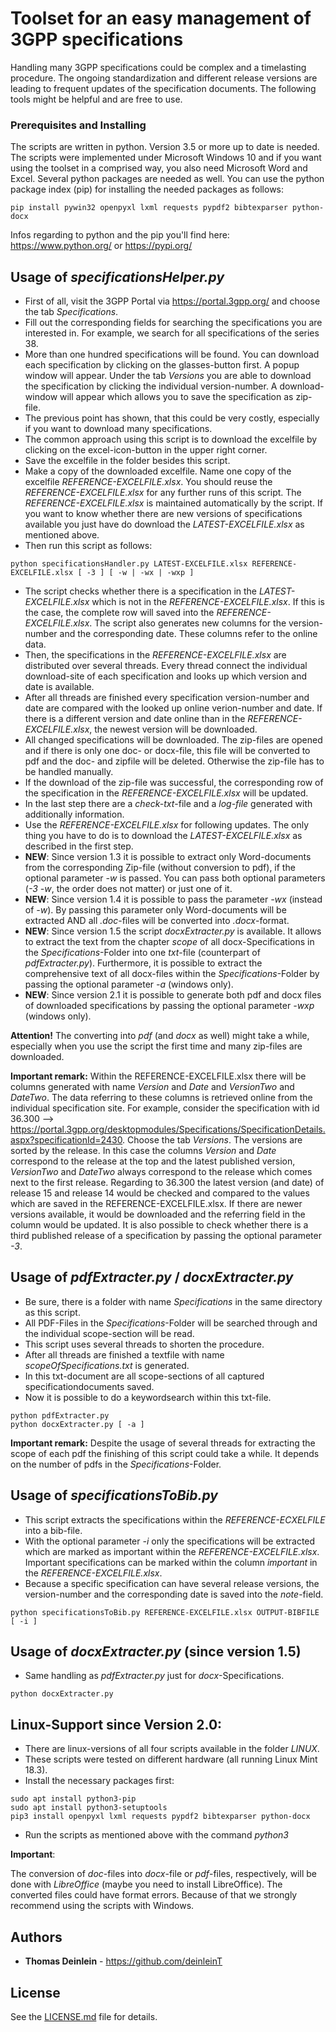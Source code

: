 # Toolset for an easy management of 3GPP specifications

Handling many 3GPP specifications could be complex and a timelasting procedure. The ongoing standardization and different release versions are leading to frequent updates of the specification documents. The following tools might be helpful and are free to use.

### Prerequisites and Installing

The scripts are written in python. Version 3.5 or more up to date is needed. The scripts were implemented under Microsoft Windows 10 and if you want using the toolset in a comprised way, you also need Microsoft Word and Excel.
Several python packages are needed as well. You can use the python package index (pip) for installing the needed packages as follows:

```
pip install pywin32 openpyxl lxml requests pypdf2 bibtexparser python-docx
```

Infos regarding to python and the pip you'll find here: https://www.python.org/ or https://pypi.org/

## Usage of *specificationsHelper.py*

* First of all, visit the 3GPP Portal via https://portal.3gpp.org/ and choose the tab *Specifications*.
* Fill out the corresponding fields for searching the specifications you are interested in. For example, we search for all specifications of the series 38.
* More than one hundred specifications will be found. You can download each specification by clicking on the glasses-button first. A popup window will appear. Under the tab *Versions* you are able to download the specification by clicking the individual version-number. A download-window will appear which allows you to save the specification as zip-file.
* The previous point has shown, that this could be very costly, especially if you want to download many specifications.
* The common approach using this script is to download the excelfile by clicking on the excel-icon-button in the upper right corner.
* Save the excelfile in the folder besides this script.
* Make a copy of the downloaded excelfile. Name one copy of the excelfile *REFERENCE-EXCELFILE.xlsx*. You should reuse the *REFERENCE-EXCELFILE.xlsx* for any further runs of this script. The *REFERENCE-EXCELFILE.xlsx* is maintained automatically by the script. If you want to know whether there are new versions of specifications available you just have do download the *LATEST-EXCELFILE.xlsx* as mentioned above. 
* Then run this script as follows:

```
python specificationsHandler.py LATEST-EXCELFILE.xlsx REFERENCE-EXCELFILE.xlsx [ -3 ] [ -w | -wx | -wxp ]
```

* The script checks whether there is a specification in the *LATEST-EXCELFILE.xlsx* which is not in the *REFERENCE-EXCELFILE.xlsx*. If this is the case, the complete row will saved into the *REFERENCE-EXCELFILE.xlsx*. The script also generates new columns for the version-number and the corresponding date. These columns refer to the online data.
* Then, the specifications in the *REFERENCE-EXCELFILE.xlsx* are distributed over several threads. Every thread connect the individual download-site of each specification and looks up which version and date is available.
* After all threads are finished every specification version-number and date are compared with the looked up online verion-number and date. If there is a different version and date online than in the *REFERENCE-EXCELFILE.xlsx*, the newest version will be downloaded.
* All changed specifications will be downloaded. The zip-files are opened and if there is only one doc- or docx-file, this file will be converted to pdf and the doc- and zipfile will be deleted. Otherwise the zip-file has to be handled manually.
* If the download of the zip-file was successful, the corresponding row of the specification in the *REFERENCE-EXCELFILE.xlsx* will be updated.
* In the last step there are a *check-txt*-file and a *log-file* generated with additionally information.
* Use the *REFERENCE-EXCELFILE.xlsx* for following updates. The only thing you have to do is to download the *LATEST-EXCELFILE.xlsx* as described in the first step.
* **NEW**: Since version 1.3 it is possible to extract only Word-documents from the corresponding Zip-file (without conversion to pdf), if the optional parameter *-w* is passed. You can pass both optional parameters (*-3* *-w*, the order does not matter) or just one of it.
* **NEW**: Since version 1.4 it is possible to pass the parameter *-wx* (instead of *-w*). By passing this parameter only Word-documents will be extracted AND all *.doc*-files will be converted into *.docx*-format.
* **NEW**: Since version 1.5 the script *docxExtracter.py* is available. It allows to extract the text from the chapter *scope* of all docx-Specifications in the *Specifications*-Folder into one *txt*-file (counterpart of *pdfExtracter.py*). Furthermore, it is possible to extract the comprehensive text of all docx-files within the *Specifications*-Folder by passing the optional parameter *-a* (windows only).
* **NEW**: Since version 2.1 it is possible to generate both pdf and docx files of downloaded specifications by passing the optional parameter *-wxp* (windows only).

**Attention!**
The converting into *pdf* (and *docx* as well) might take a while, especially when you use the script the first time and many zip-files are downloaded. 

**Important remark:**
Within the REFERENCE-EXCELFILE.xlsx there will be columns generated with name *Version* and *Date* and *VersionTwo* and *DateTwo*. The data referring to these columns is retrieved online from the individual specification site. For example, consider the specification with id 36.300 --> https://portal.3gpp.org/desktopmodules/Specifications/SpecificationDetails.aspx?specificationId=2430.
Choose the tab *Versions*. The versions are sorted by the release. In this case the columns *Version* and *Date* correspond to the release at the top and the latest published version, *VersionTwo* and *DateTwo* always correspond to the release which comes next to the first release. 
Regarding to 36.300 the latest version (and date) of release 15 and release 14 would be checked and compared to the values which are saved in the REFERENCE-EXCELFILE.xlsx. If there are newer versions available, it would be downloaded and the referring field in the column would be updated. It is also possible to check whether there is a third published release of a specification by passing the optional parameter *-3*.

## Usage of *pdfExtracter.py* / *docxExtracter.py*
* Be sure, there is a folder with name *Specifications* in the same directory as this script. 
* All PDF-Files in the *Specifications*-Folder will be searched through and the individual scope-section will be read.
* This script uses several threads to shorten the procedure.
* After all threads are finished a textfile with name *scopeOfSpecifications.txt* is generated.
* In this txt-document are all scope-sections of all captured specificationdocuments saved.
* Now it is possible to do a keywordsearch within this txt-file. 

```
python pdfExtracter.py
python docxExtracter.py [ -a ]
```

**Important remark:**
Despite the usage of several threads for extracting the scope of each pdf the finishing of this script could take a while. It depends on the number of pdfs in the *Specifications*-Folder.


## Usage of *specificationsToBib.py*
* This script extracts the specifications within the *REFERENCE-ECXELFILE* into a bib-file.
* With the optional parameter *-i* only the specifications will be extracted which are marked as important within the *REFERENCE-EXCELFILE.xlsx*. Important specifications can be marked within the column *important* in the *REFERENCE-EXCELFILE.xlsx*.
* Because a specific specification can have several release versions, the version-number and the corresponding date is saved into the *note*-field.

```
python specificationsToBib.py REFERENCE-EXCELFILE.xlsx OUTPUT-BIBFILE [ -i ]
```

## Usage of *docxExtracter.py* (since version 1.5)
* Same handling as *pdfExtracter.py* just for *docx*-Specifications.

```
python docxExtracter.py
```

## Linux-Support since Version 2.0:
* There are linux-versions of all four scripts available in the folder *LINUX*.
* These scripts were tested on different hardware (all running Linux Mint 18.3).
* Install the necessary packages first:

```
sudo apt install python3-pip
sudo apt install python3-setuptools
pip3 install openpyxl lxml requests pypdf2 bibtexparser python-docx
```
* Run the scripts as mentioned above with the command *python3*

**Important**:

The conversion of *doc*-files into *docx*-file or *pdf*-files, respectively, will be done with *LibreOffice* (maybe you need to install LibreOffice). The converted files could have format errors. Because of that we strongly recommend using the scripts with Windows.


## Authors

* **Thomas Deinlein** - https://github.com/deinleinT

## License

See the [LICENSE.md](LICENSE.md) file for details.

